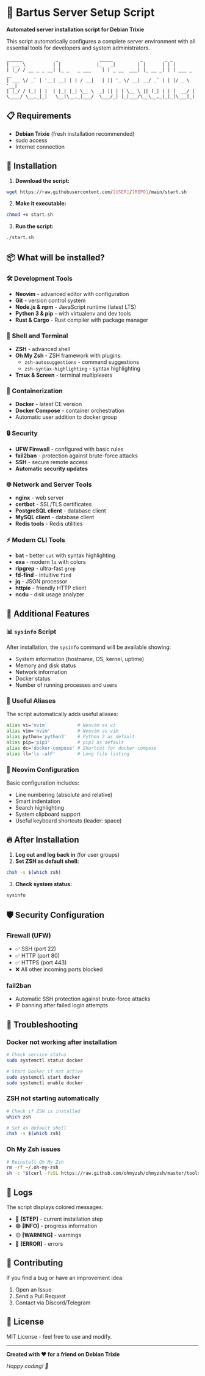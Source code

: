 # 🚀 Bartus Server Setup Script

**Automated server installation script for Debian Trixie**

This script automatically configures a complete server environment with all essential tools for developers and system administrators.

```
______            _               _____          _        _ _           
| ___ \          | |             |_   _|        | |      | | |          
| |_/ / __ _ _ __| |_ _   _ ___    | | _ __  ___| |_ __ _| | | ___ _ __ 
| ___ \/ _` | '__| __| | | / __|   | || '_ \/ __| __/ _` | | |/ _ \ '__|
| |_/ / (_| | |  | |_| |_| \__ \  _| || | | \__ \ || (_| | | |  __/ |   
\____/ \__,_|_|   \__|\__,_|___/  \___/_| |_|___/\__\__,_|_|_|\___|_|   
```

## 📋 Requirements

- **Debian Trixie** (fresh installation recommended)
- sudo access
- Internet connection

## 🔧 Installation

1. **Download the script:**
```bash
wget https://raw.githubusercontent.com/[USER]/[REPO]/main/start.sh
```

2. **Make it executable:**
```bash
chmod +x start.sh
```

3. **Run the script:**
```bash
./start.sh
```

## 📦 What will be installed?

### 🛠️ Development Tools
- **Neovim** - advanced editor with configuration
- **Git** - version control system
- **Node.js & npm** - JavaScript runtime (latest LTS)
- **Python 3 & pip** - with virtualenv and dev tools
- **Rust & Cargo** - Rust compiler with package manager

### 🐚 Shell and Terminal
- **ZSH** - advanced shell
- **Oh My Zsh** - ZSH framework with plugins:
  - `zsh-autosuggestions` - command suggestions
  - `zsh-syntax-highlighting` - syntax highlighting
- **Tmux & Screen** - terminal multiplexers

### 🐳 Containerization
- **Docker** - latest CE version
- **Docker Compose** - container orchestration
- Automatic user addition to docker group

### 🔒 Security
- **UFW Firewall** - configured with basic rules
- **fail2ban** - protection against brute-force attacks
- **SSH** - secure remote access
- **Automatic security updates**

### 🌐 Network and Server Tools
- **nginx** - web server
- **certbot** - SSL/TLS certificates
- **PostgreSQL client** - database client
- **MySQL client** - database client
- **Redis tools** - Redis utilities

### ⚡ Modern CLI Tools
- **bat** - better `cat` with syntax highlighting
- **exa** - modern `ls` with colors
- **ripgrep** - ultra-fast `grep`
- **fd-find** - intuitive `find`
- **jq** - JSON processor
- **httpie** - friendly HTTP client
- **ncdu** - disk usage analyzer

## 🎯 Additional Features

### 📊 `sysinfo` Script
After installation, the `sysinfo` command will be available showing:
- System information (hostname, OS, kernel, uptime)
- Memory and disk status
- Network information
- Docker status
- Number of running processes and users

### 🔧 Useful Aliases
The script automatically adds useful aliases:
```bash
alias vi='nvim'           # Neovim as vi
alias vim='nvim'          # Neovim as vim  
alias python='python3'    # Python 3 as default
alias pip='pip3'          # pip3 as default
alias dc='docker-compose' # Shortcut for docker-compose
alias ll='ls -alF'        # Long file listing
```

### 🎨 Neovim Configuration
Basic configuration includes:
- Line numbering (absolute and relative)
- Smart indentation
- Search highlighting
- System clipboard support
- Useful keyboard shortcuts (leader: space)

## 🔥 After Installation

1. **Log out and log back in** (for user groups)
2. **Set ZSH as default shell:**
```bash
chsh -s $(which zsh)
```
3. **Check system status:**
```bash
sysinfo
```

## 🛡️ Security Configuration

### Firewall (UFW)
- ✅ SSH (port 22)
- ✅ HTTP (port 80)  
- ✅ HTTPS (port 443)
- ❌ All other incoming ports blocked

### fail2ban
- Automatic SSH protection against brute-force attacks
- IP banning after failed login attempts

## 🐛 Troubleshooting

### Docker not working after installation
```bash
# Check service status
sudo systemctl status docker

# Start Docker if not active
sudo systemctl start docker
sudo systemctl enable docker
```

### ZSH not starting automatically
```bash
# Check if ZSH is installed
which zsh

# Set as default shell
chsh -s $(which zsh)
```

### Oh My Zsh issues
```bash
# Reinstall Oh My Zsh
rm -rf ~/.oh-my-zsh
sh -c "$(curl -fsSL https://raw.github.com/ohmyzsh/ohmyzsh/master/tools/install.sh)"
```

## 📝 Logs

The script displays colored messages:
- 🔵 **[STEP]** - current installation step
- 🟢 **[INFO]** - progress information
- 🟡 **[WARNING]** - warnings
- 🔴 **[ERROR]** - errors

## 🤝 Contributing

If you find a bug or have an improvement idea:
1. Open an Issue
2. Send a Pull Request
3. Contact via Discord/Telegram

## 📄 License

MIT License - feel free to use and modify.

---

**Created with ❤️ for a friend on Debian Trixie**

*Happy coding! 🚀*
